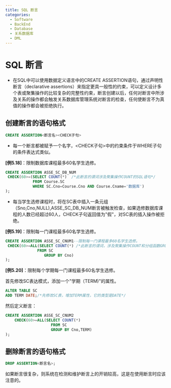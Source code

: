 ```yaml
---
title: SQL 断言
categories:
  - Software
  - BackEnd
  - Database
  - 关系数据库
  - DML
---
```

# SQL 断言

- 在SQL中可以使用数据定义语言中的CREATE ASSERTION语句，通过声明性断言（declarative assertions）来指定更具一般性的约束，可以定义设计多个表或聚集操作的比较复杂的完整性约束，断言创建以后，任何对断言中所涉及关系的操作都会触发关系数据库管理系统对断言的检查，任何使断言不为真值的操作都会被拒绝执行。

## 创建断言的语句格式

```sql
CREATE ASSERTION<断言名><CHECK子句>
```

- 每一个断言都被赋予一个名字，<CHECK子句>中的约束条件于WHERE子句的条件表达式类似。

**[例5.18]**：限制数据库课程最多60名学生选修。

```sql
CREATE ASSERTION ASSE_SC_DB_NUM
 CHECK(60>=(SELECT COUNT(*)  /*此断言的谓词涉及聚集操作COUNT的SQL语句*/
 			FROM Course.SC
 			WHERE SC.Cno=Course.Cno AND Course.Cname='数据库')
);
```

- 每当学生选修课程时，将在SC表中插入一条元组（Sno,Cno,NULL),ASSE_SC_DB_NUM断言被触发检查，如果选修数据库课程的人数已经超过60人，CHECK子句返回值为"假"，对SC表的插入操作被拒绝。

**[例5.19]**：限制每一门课程最多60名学生选修。

```sql
CREATE ASSERTION ASSE_SC_CNUM1--限制每一门课程最多60名学生选修。
 CHECK(60>=ALL(SELECT COUNT(*) /*此断言的谓词，涉及聚集操作COUNT和分组函数GROUP BY的SQL语句*/
 			  FROM SC
                 GROUP BY Cno)
);
```

**[例5.20]**：限制每个学期每一门课程最多60名学生选修。

首先修改SC表达模式，添加一个"学期（TERM)"的属性。

```sql
ALTER TABLE SC
ADD TERM DATE;/*先修改SC表，增加TERM属性，它的类型是DATE*/
```

然后定义断言：

```sql
CREATE ASSERTION ASSE_SC_CNUM2
	CHECK(60>=ALL(SELECT COUNT(*)
					FROM SC
					GROUP BY Cno,TERM)
);
```

## 删除断言的语句格式

```sql
DROP ASSERTION<断言名>;
```

如果断言很复杂，则系统在检测和维护断言上的开销较高，这是在使用断言时应该注意的。